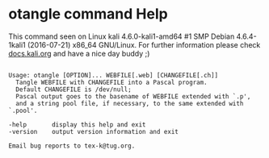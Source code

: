 # otangle command Help
 
 This command seen on Linux kali 4.6.0-kali1-amd64 #1 SMP Debian 4.6.4-1kali1 (2016-07-21) x86_64 GNU/Linux. For further information please check [docs.kali.org](docs.kali.org) and have a nice day buddy ;) 

~~~

Usage: otangle [OPTION]... WEBFILE[.web] [CHANGEFILE[.ch]]
  Tangle WEBFILE with CHANGEFILE into a Pascal program.
  Default CHANGEFILE is /dev/null;
  Pascal output goes to the basename of WEBFILE extended with `.p',
  and a string pool file, if necessary, to the same extended with `.pool'.

-help       display this help and exit
-version    output version information and exit

Email bug reports to tex-k@tug.org.

~~~
